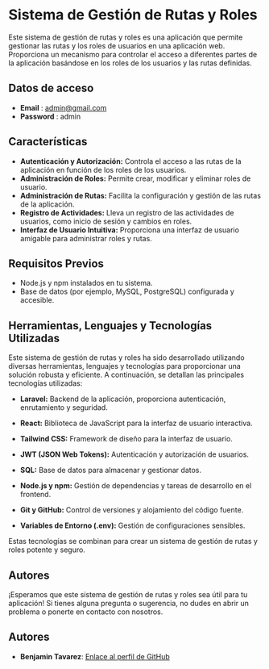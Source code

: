 # Sistema de Gestión de Rutas y Roles

Este sistema de gestión de rutas y roles es una aplicación que permite gestionar las rutas y los roles de usuarios en una aplicación web. Proporciona un mecanismo para controlar el acceso a diferentes partes de la aplicación basándose en los roles de los usuarios y las rutas definidas.


## Datos de acceso


- **Email** : admin@gmail.com
- **Password** :  admin


## Características

- **Autenticación y Autorización:** Controla el acceso a las rutas de la aplicación en función de los roles de los usuarios.
- **Administración de Roles:** Permite crear, modificar y eliminar roles de usuario.
- **Administración de Rutas:** Facilita la configuración y gestión de las rutas de la aplicación.
- **Registro de Actividades:** Lleva un registro de las actividades de usuarios, como inicio de sesión y cambios en roles.
- **Interfaz de Usuario Intuitiva:** Proporciona una interfaz de usuario amigable para administrar roles y rutas.

## Requisitos Previos

- Node.js y npm instalados en tu sistema.
- Base de datos (por ejemplo, MySQL, PostgreSQL) configurada y accesible.

## Herramientas, Lenguajes y Tecnologías Utilizadas

Este sistema de gestión de rutas y roles ha sido desarrollado utilizando diversas herramientas, lenguajes y tecnologías para proporcionar una solución robusta y eficiente. A continuación, se detallan las principales tecnologías utilizadas:


- **Laravel:** Backend de la aplicación, proporciona autenticación, enrutamiento y seguridad.

- **React:** Biblioteca de JavaScript para la interfaz de usuario interactiva.

- **Tailwind CSS:** Framework de diseño para la interfaz de usuario.

- **JWT (JSON Web Tokens):** Autenticación y autorización de usuarios.

- **SQL:** Base de datos para almacenar y gestionar datos.

- **Node.js y npm:** Gestión de dependencias y tareas de desarrollo en el frontend.

- **Git y GitHub:** Control de versiones y alojamiento del código fuente.

- **Variables de Entorno (.env):** Gestión de configuraciones sensibles.

Estas tecnologías se combinan para crear un sistema de gestión de rutas y roles potente y seguro.



## Autores

¡Esperamos que este sistema de gestión de rutas y roles sea útil para tu aplicación! Si tienes alguna pregunta o sugerencia, no dudes en abrir un problema o ponerte en contacto con nosotros.

## Autores

- **Benjamin Tavarez**: [Enlace al perfil de GitHub](https://github.com/SirBeho)